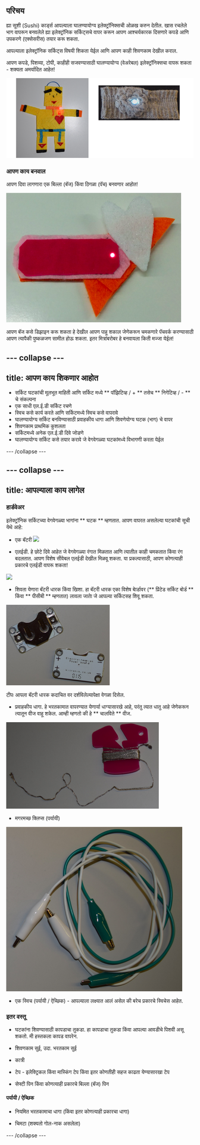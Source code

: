 ## परिचय

ह्या सूशी (Sushi) कार्ड्स आपल्याला घालण्यायोग्य इलेक्ट्रॉनिक्सची ओळख करुन देतील. खास रचलेले भाग वापरून बनवलेले ह्या इलेक्ट्रॉनिक सर्किट्सचे वापर करून आपण आश्चर्यकारक दिसणारे कपडे आणि उपकरणे (एक्सेसरीस) तयार करू शकता.

आपल्याला इलेक्ट्रॉनिक सर्किट्स विषयी शिकता येईल आणि आपण काही शिवणकाम देखील कराल.

आपण कपडे, पिशव्या, टोपी, काहीही सजवण्यासाठी घालण्यायोग्य (वेअरेबल) इलेक्ट्रॉनिक्सचा वापरू शकता - शक्यता अमर्यादित आहेत!

![](images/robot_headband_340_150_800.png)

### आपण काय बनवाल

आपण दिवा लागणारा एक बिल्ला (बॅज) किंवा ठिगळा (पॅच) बनवणार आहोत!

![](images/badge_lit.png)

आपण बॅज कसे डिझाइन करू शकता हे देखील आपण पाहू शकाल जेणेकरून चमकणारे पॅचवर्क करण्यासाठी आपण त्यापैकी पुष्कळजण सामील होऊ शकता. इतर मित्रांबरोबर हे बनवायला किती मज्जा येईल!

--- collapse ---
---
title: आपण काय शिकणार आहोत
---

+ सर्किट घटकांची मूलभूत माहिती आणि सर्किट मध्ये ** पॉझिटिव्ह / + ** तसेच ** निगेटिव्ह / - ** चे संकल्पना
+ एक साधी एल.ई.डी सर्किट रचणे
+ स्विच कसे कार्य करते आणि सर्किटमध्ये स्विच कसे वापरावे
+ घालण्यायोग्य सर्किट बनविण्यासाठी प्रवाहकीय धागा आणि शिवणेयोग्य घटक (भाग) चे वापर
+ शिवणकाम प्राथमिक कुशलता
+ सर्किटमध्ये अनेक एल.ई.डी दिवे जोडणे
+ घालण्यायोग्य सर्किट कसे तयार करावे जे वेगवेगळ्या घटकांमध्ये विभागणी करता येईल

--- /collapse ---

--- collapse ---
---
title: आपल्याला काय लागेल
---

### हार्डवेअर

इलेक्ट्रॉनिक सर्किटच्या वेगवेगळ्या भागांना ** घटक ** म्हणतात.  आपण वापरत असलेल्या घटकांची सूची येथे आहे:

+ एक बॅटरी ![](images/batteries.png)

+ एलईडी. हे छोटे दिवे आहेत जे वेगवेगळ्या रंगात मिळतात आणि त्यातील काही चमकतात किंवा रंग बदलतात. आपण विशेष सीवेबल एलईडी देखील मिळवू शकता. या प्रकल्पासाठी, आपण कोणत्याही प्रकारचे एलईडी वापरू शकता!

![](images/LEDs_mix.png)

+ शिवता येणारा बॅटरी धारक किंवा खिशा. हा बॅटरी धारक एका विशेष बाेर्डावर (** प्रिंटेड सर्किट बोर्ड ** किंवा ** पीसीबी ** म्हणतात) लावला जाताे जे आपल्या सर्किटसह शिवू शकता.

![](images/battery_holders.png)

टीपः आपला बॅटरी धारक कदाचित वर दर्शविलेल्यापेक्षा वेगळा दिसेल.

+ प्रवाहकीय धागा. हे भरतकामात वापरण्यात येणार्या धाग्यासारखे आहे, परंतु त्यात धातु आहे जेणेकरून त्यातून वीज वाहू शकेल. आम्ही म्हणतो की हे ** चालविते ** वीज.

![](images/thread.png)

+ मगरमच्छ क्लिप्स (पर्यायी)

![](images/crocs.png)

+ एक स्विच (पर्यायी / ऐच्छिक) -  आपल्याला लक्ष्यात आलं असेल की बरेच प्रकारचे स्विचेस आहेत.

### इतर वस्तू

+ घटकांना शिवण्यासाठी कापडाचा तुकडा. हा कापडाचा तुकडा किंवा आपल्या आवडीचे पिशवी असू शकतो. मी हस्तकला कापड वापरेन.

+ शिवणकाम सुई, उदा. भरतकाम सुई

+ कात्री

+ टेप - इलेक्ट्रिकल किंवा मास्किंग टेप किंवा इतर कोणतीही सहज काढता येण्यासारखा टेप

+ सेफ्टी पिन किंवा कोणत्याही प्रकारचे बिल्ला (बॅज) पिन

#### पर्यायी / ऐच्छिक

+ नियमित भरतकामाचा धागा (किंवा इतर कोणत्याही प्रकारचा धागा)

+ चिमटा (शक्यतो गोल-नाक असलेला)

--- /collapse ---